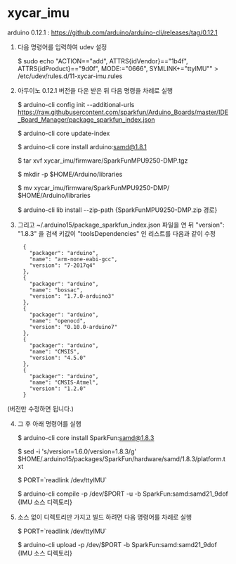 # xycar_imu

arduino 0.12.1 : https://github.com/arduino/arduino-cli/releases/tag/0.12.1



1. 다음 명령어를 입력하여 udev 설정

   $ sudo echo "ACTION==\"add\", ATTRS{idVendor}==\"1b4f\", ATTRS{idProduct}==\"9d0f\", MODE:=\"0666\", SYMLINK+=\"ttyIMU\"" > /etc/udev/rules.d/11-xycar-imu.rules



2. 아두이노 0.12.1 버전을 다운 받은 뒤 다음 명령을 차례로 실행

   $ arduino-cli config init --additional-urls https://raw.githubusercontent.com/sparkfun/Arduino_Boards/master/IDE_Board_Manager/package_sparkfun_index.json

   $ arduino-cli core update-index

   $ arduino-cli core install arduino:samd@1.8.1

   $ tar xvf xycar_imu/firmware/SparkFunMPU9250-DMP.tgz

   $ mkdir -p $HOME/Arduino/libraries

   $ mv xycar_imu/firmware/SparkFunMPU9250-DMP/ $HOME/Arduino/libraries

   $ arduino-cli lib install --zip-path {SparkFunMPU9250-DMP.zip 경로}



3. 그리고 ~/.arduino15/package_sparkfun_index.json 파일을 연 뒤 "version": "1.8.3" 을 검색
   키값이 "toolsDependencies" 인 리스트를 다음과 같이 수정

```
     {
       "packager": "arduino",
       "name": "arm-none-eabi-gcc",
       "version": "7-2017q4"
     },
     {
       "packager": "arduino",
       "name": "bossac",
       "version": "1.7.0-arduino3"
     },
     {
       "packager": "arduino",
       "name": "openocd",
       "version": "0.10.0-arduino7"
     },
     {
       "packager": "arduino",
       "name": "CMSIS",
       "version": "4.5.0"
     },
     {
       "packager": "arduino",
       "name": "CMSIS-Atmel",
       "version": "1.2.0"
     }
```
(버전만 수정하면 됩니다.)



4. 그 후 아래 명령어를 실행 

   $ arduino-cli core install SparkFun:samd@1.8.3

   $ sed -i 's/version=1.6.0/version=1.8.3/g' $HOME/.arduino15/packages/SparkFun/hardware/samd/1.8.3/platform.txt

   $ PORT=\`readlink /dev/ttyIMU`

   $ arduino-cli compile -p /dev/$PORT -u -b SparkFun:samd:samd21_9dof {IMU 소스 디렉토리}

   

5. 소스 없이 디렉토리만 가지고 빌드 하려면 다음 명령어를 차례로 실행

   $ PORT=\`readlink /dev/ttyIMU`

   $ arduino-cli upload -p /dev/$PORT -b SparkFun:samd:samd21_9dof {IMU 소스 디렉토리}